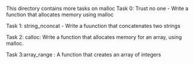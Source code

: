 This directory contains more tasks on malloc
Task 0: Trust no one - Write a function that allocates memory using malloc

Task 1: string_nconcat - Write a fuunction that concatenates two strings

Task 2: calloc: Write a function that allocates memory for an array, using malloc.

Task 3:array_range : A function that creates an array of integers


